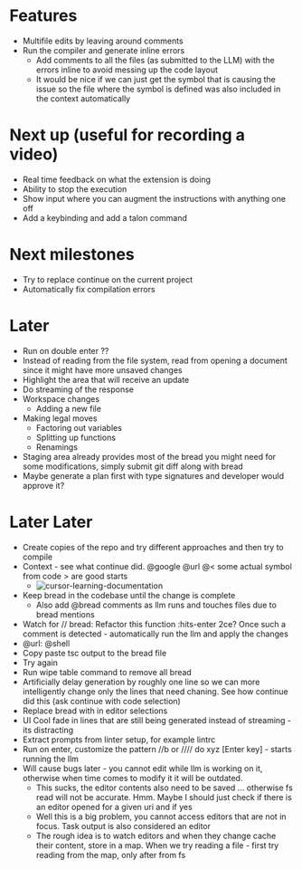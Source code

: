 # Features
- Multifile edits by leaving around comments
- Run the compiler and generate inline errors
  - Add comments to all the files (as submitted to the LLM) with the errors inline to avoid messing up the code layout
  - It would be nice if we can just get the symbol that is causing the issue so the file where the symbol is defined was also included in the context automatically

# Next up (useful for recording a video)
- Real time feedback on what the extension is doing
- Ability to stop the execution
- Show input where you can augment the instructions with anything one off
- Add a keybinding and add a talon command

# Next milestones
- Try to replace continue on the current project
- Automatically fix compilation errors

# Later
- Run on double enter ??
- Instead of reading from the file system, read from opening a document since it might have more unsaved changes
- Highlight the area that will receive an update
- Do streaming of the response
- Workspace changes
  - Adding a new file
- Making legal moves
  - Factoring out variables
  - Splitting up functions
  - Renamings
- Staging area already provides most of the bread you might need for some modifications, simply submit git diff along with bread
- Maybe generate a plan first with type signatures and developer would approve it?

# Later Later
- Create copies of the repo and try different approaches and then try to compile
- Context - see what continue did. @google @url @< some actual symbol from code > are good starts
  - ![cursor-learning-documentation](cursor-learning-documentationpng)
- Keep bread in the codebase until the change is complete
  - Also add @bread comments as llm runs and touches files due to bread mentions
- Watch for // bread: Refactor this function :hits-enter 2ce? Once such a comment is detected - automatically run the llm and apply the changes
- @url: @shell
- Copy paste tsc output to the bread file
- Try again
- Run wipe table command to remove all bread
- Artificially delay generation by roughly one line so we can more intelligently change only the lines that need chaning. See how continue did this (ask continue with code selection)
- Replace bread with in editor selections
- UI Cool fade in lines that are still being generated instead of streaming - its distracting
- Extract prompts from linter setup, for example lintrc
- Run on enter, customize the pattern //b or //// do xyz [Enter key] - starts running the llm
- Will cause bugs later - you cannot edit while llm is working on it, otherwise when time comes to modify it it will be outdated. 
  - This sucks, the editor contents also need to be saved ... otherwise fs read will not be accurate. Hmm. Maybe I should just check if there is an editor opened for a given uri and if yes
  - Well this is a big problem, you cannot access editors that are not in focus. Task output is also considered an editor
  - The rough idea is to watch editors and when they change cache their content, store in a map. When we try reading a file - first try reading from the map, only after from fs